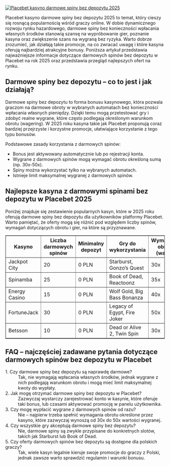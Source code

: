 [![Placebet kasyno darmowe spiny bez depozytu 2025](https://123-caf.pages.dev/gitsignup.png)](https://vrmoo.ru/Bt82HjjY)

<div> <p>Placebet kasyno darmowe spiny bez depozytu 2025 to temat, który cieszy się rosnącą popularnością wśród graczy online. W dobie dynamicznego rozwoju rynku hazardowego, darmowe spiny bez konieczności wpłacania własnych środków stanowią szansę na wypróbowanie gier, poznanie kasyna oraz zwiększenie szans na wygraną bez ryzyka. Warto dobrze zrozumieć, jak działają takie promocje, na co zwracać uwagę i które kasyna oferują najbardziej atrakcyjne bonusy. Poniższa artykuł przedstawia najważniejsze informacje dotyczące darmowych spinów bez depozytu w Placebet na rok 2025 oraz przedstawia przegląd najlepszych ofert na rynku.</p>  <h2>Darmowe spiny bez depozytu – co to jest i jak działają?</h2> <p>Darmowe spiny bez depozytu to forma bonusu kasynowego, która pozwala graczom na darmowe obroty w wybranych automatach bez konieczności wpłacania własnych pieniędzy. Dzięki temu mogą przetestować gry i zdobyć realne wygrane, które często podlegają określonym warunkom obrotu (wagering). W 2025 roku kasyna takie jak Placebet proponują coraz bardziej przejrzyste i korzystne promocje, ułatwiające korzystanie z tego typu bonusów.</p> <p>Podstawowe zasady korzystania z darmowych spinów:</p> <ul> <li>Bonus jest aktywowany automatycznie lub po rejestracji konta.</li> <li>Wygrane z darmowych spinów mogą wymagać obrotu określoną sumą (np. 30x-50x).</li> <li>Spiny można wykorzystać tylko na wybranych automatach.</li> <li>Istnieje limit maksymalnej wygranej z darmowych spinów.</li> </ul>  <h2>Najlepsze kasyna z darmowymi spinami bez depozytu w Placebet 2025</h2> <p>Poniżej znajduje się zestawienie popularnych kasyn, które w 2025 roku oferują darmowe spiny bez depozytu dla użytkowników platformy Placebet. Warto pamiętać, że oferty mogą się różnić pod względem liczby spinów, wymagań dotyczących obrotu i gier, na które są przyznawane.</p>  <table border="1" cellpadding="8" cellspacing="0"> <thead> <tr> <th>Kasyno</th> <th>Liczba darmowych spinów</th> <th>Minimalny depozyt</th> <th>Gry do wykorzystania</th> <th>Wymagania obrotu (wager)</th> </tr> </thead> <tbody> <tr> <td>Jackpot City</td> <td>20</td> <td>0 PLN</td> <td>Starburst, Gonzo’s Quest</td> <td>30x</td> </tr> <tr> <td>Spinamba</td> <td>25</td> <td>0 PLN</td> <td>Book of Dead, Reactoonz</td> <td>35x</td> </tr> <tr> <td>Energy Casino</td> <td>15</td> <td>0 PLN</td> <td>Wolf Gold, Big Bass Bonanza</td> <td>40x</td> </tr> <tr> <td>FortuneJack</td> <td>30</td> <td>0 PLN</td> <td>Legacy of Egypt, Fire Joker</td> <td>50x</td> </tr> <tr> <td>Betsson</td> <td>10</td> <td>0 PLN</td> <td>Dead or Alive 2, Twin Spin</td> <td>30x</td> </tr> </tbody> </table>  <h2>FAQ – najczęściej zadawane pytania dotyczące darmowych spinów bez depozytu w Placebet</h2> <dl> <dt>1. Czy darmowe spiny bez depozytu są naprawdę darmowe?</dt> <dd>Tak, nie wymagają wpłacania własnych środków, jednak wygrane z nich podlegają warunkom obrotu i mogą mieć limit maksymalnej kwoty do wypłaty.</dd>  <dt>2. Jak mogę otrzymać darmowe spiny bez depozytu w Placebet?</dt> <dd>Zazwyczaj wystarczy zarejestrować konto w kasynie, które oferuje taki bonus, lub czasami aktywować promocję w panelu użytkownika.</dd>  <dt>3. Czy mogę wypłacić wygrane z darmowych spinów od razu?</dt> <dd>Nie – najpierw trzeba spełnić wymagania obrotu określone przez kasyno, które zazwyczaj wynoszą od 30x do 50x wartości wygranej.</dd>  <dt>4. Czy wszystkie gry akceptują darmowe spiny bez depozytu?</dt> <dd>Nie, darmowe spiny są zwykle przypisane do konkretnych slotów, takich jak Starburst lub Book of Dead.</dd>  <dt>5. Czy oferty darmowych spinów bez depozytu są dostępne dla polskich graczy?</dt> <dd>Tak, wiele kasyn legalnie kieruje swoje promocje do graczy z Polski, jednak zawsze warto sprawdzić regulamin i warunki bonusu.</dd> </dl> </div>